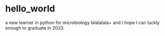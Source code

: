 # hello_world
a new learner in  python for microbiology 
lalalalala~ and I hope I can luckly enough to graduate in 2023.
